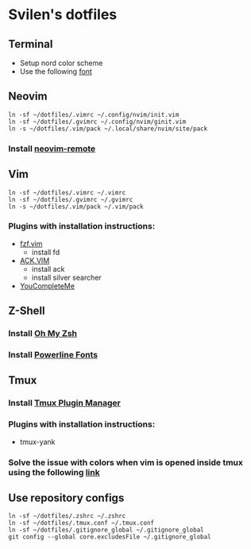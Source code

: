 # Svilen's dotfiles

## Terminal

* Setup nord color scheme
* Use the following [font](https://github.com/belluzj/fantasque-sans)

## Neovim

```
ln -sf ~/dotfiles/.vimrc ~/.config/nvim/init.vim
ln -sf ~/dotfiles/.gvimrc ~/.config/nvim/ginit.vim
ln -s ~/dotfiles/.vim/pack ~/.local/share/nvim/site/pack
```

### Install [neovim-remote](https://github.com/mhinz/neovim-remote)

## Vim

```
ln -sf ~/dotfiles/.vimrc ~/.vimrc
ln -sf ~/dotfiles/.gvimrc ~/.gvimrc
ln -s ~/dotfiles/.vim/pack ~/.vim/pack
```

### Plugins with installation instructions:

* [fzf.vim](https://github.com/junegunn/fzf.vim)
  * install fd
* [ACK.VIM](https://github.com/mileszs/ack.vim)
  * install ack
  * install silver searcher
* [YouCompleteMe](https://github.com/valloric/youcompleteme)

## Z-Shell

### Install [Oh My Zsh](https://github.com/robbyrussell/oh-my-zsh)

### Install [Powerline Fonts](https://github.com/powerline/fonts)

## Tmux

### Install [Tmux Plugin Manager](https://github.com/tmux-plugins/tpm)

### Plugins with installation instructions:

* tmux-yank

### Solve the issue with colors when vim is opened inside tmux using the following [link](http://sunaku.github.io/tmux-24bit-color.html#usage)

## Use repository configs

```
ln -sf ~/dotfiles/.zshrc ~/.zshrc
ln -sf ~/dotfiles/.tmux.conf ~/.tmux.conf
ln -sf ~/dotfiles/.gitignore_global ~/.gitignore_global
git config --global core.excludesFile ~/.gitignore_global
```
